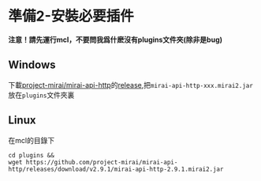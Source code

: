 # 準備2-安裝必要插件
**注意！請先運行mcl，不要問我爲什麽沒有plugins文件夾(除非是bug)** 

## Windows  
下載[project-mirai/mirai-api-http](https://github.com/project-mirai/mirai-api-http)的[release](https://github.com/project-mirai/mirai-api-http/releases),把`mirai-api-http-xxx.mirai2.jar`放在`plugins`文件夾裏   

## Linux  
在mcl的目錄下
```
cd plugins &&
wget https://github.com/project-mirai/mirai-api-http/releases/download/v2.9.1/mirai-api-http-2.9.1.mirai2.jar
```
